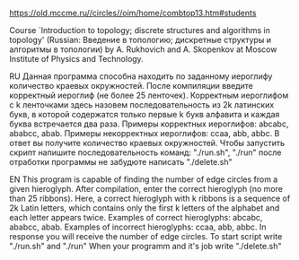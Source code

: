 https://old.mccme.ru//circles//oim/home/combtop13.htm#students

Course `Introduction to topology; 
discrete structures and algorithms in topology' (Russian: Введение в 
топологию; дискретные структуры и алгоритмы в топологии) by A. Rukhovich 
and A. Skopenkov at Moscow Institute of Physics and Technology.

RU
Данная программа способна находить по заданному иероглифу количество краевых окружностей. 
После компиляции введите корректный иероглиф (не более 25 ленточек).
Корректным иероглифом с k ленточками здесь назовем последовательность из 2k латинских букв, в которой содержатся только первые k букв алфавита и каждая буква встречается два раза.
Примеры корректных иероглифов: abcabc, ababcc, abab.
Примеры некорректных иероглифов: ccaa, abb, abbc.
В ответ вы получите количество краевых окружностей.
Чтобы запустить скрипт напишите последовательность команд: "./run.sh", "./run"
после отработки программы не забудюте написать "./delete.sh"

EN
This program is capable of finding the number of edge circles from a given hieroglyph.
After compilation, enter the correct hieroglyph (no more than 25 ribbons).
Here, a correct hieroglyph with k ribbons is a sequence of 2k Latin letters, which contains only the first k letters of the alphabet and each letter appears twice.
Examples of correct hieroglyphs: abcabc, ababcc, abab.
Examples of incorrect hieroglyphs: ccaa, abb, abbc.
In response you will receive the number of edge circles.
To start script write "./run.sh" and "./run"
When your programm and it's job write "./delete.sh"
